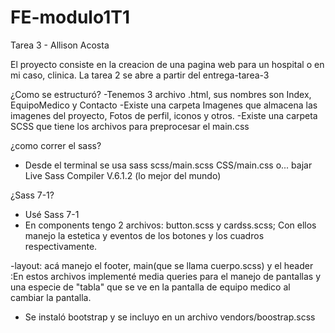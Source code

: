 # FE-modulo1T1

Tarea 3 - Allison Acosta

El proyecto consiste en la creacion de una pagina web para un hospital o en mi caso, clinica.
La tarea 2 se abre a partir del entrega-tarea-3

¿Como se estructuró?
-Tenemos 3 archivo .html, sus nombres son Index, EquipoMedico y Contacto
-Existe una carpeta Imagenes que almacena las imagenes del proyecto, Fotos de perfil, iconos y otros.
-Existe una carpeta SCSS que tiene los archivos para preprocesar el main.css

¿como correr el sass?

- Desde el terminal se usa sass scss/main.scss CSS/main.css
  o... bajar Live Sass Compiler V.6.1.2 (lo mejor del mundo)

¿Sass 7-1?

- Usé Sass 7-1
- En components tengo 2 archivos: button.scss y cardss.scss;
  Con ellos manejo la estetica y eventos de los botones y los cuadros respectivamente.

-layout: acá manejo el footer, main(que se llama cuerpo.scss) y el header
:En estos archivos implementé media queries para el manejo de pantallas y
una especie de "tabla" que se ve en la pantalla de equipo medico al cambiar la pantalla.

- Se instaló bootstrap y se incluyo en un archivo vendors/boostrap.scss
